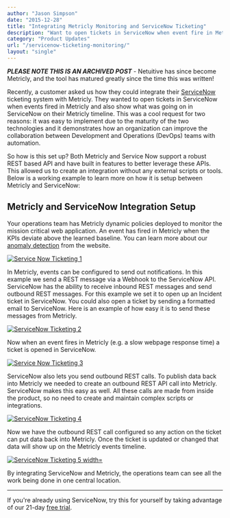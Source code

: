 ```yaml
---
author: "Jason Simpson"
date: "2015-12-28"
title: "Integrating Metricly Monitoring and ServiceNow Ticketing"
description: "Want to open tickets in ServiceNow when event fire in Metricly? We've got it covered. Check out our new integration with ServiceNow Ticketing!"
category: "Product Updates"
url: "/servicenow-ticketing-monitoring/"
layout: "single"
---
```

***PLEASE NOTE THIS IS AN ARCHIVED POST*** - Netuitive has since become Metricly, and the tool has matured greatly since the time this was written!

Recently, a customer asked us how they could integrate their [ServiceNow](https://www.servicenow.com/) ticketing system with Metricly. They wanted to open tickets in ServiceNow when events fired in Metricly and also show what was going on in ServiceNow on their Metricly timeline. This was a cool request for two reasons: it was easy to implement due to the maturity of the two technologies and it demonstrates how an organization can improve the collaboration between Development and Operations (DevOps) teams with automation.

So how is this set up? Both Metricly and Service Now support a robust REST based API and have built in features to better leverage these APIs. This allowed us to create an integration without any external scripts or tools. Below is a working example to learn more on how it is setup between Metricly and ServiceNow:

Metricly and ServiceNow Integration Setup
------------------------------------------

Your operations team has Metricly dynamic policies deployed to monitor the mission critical web application. An event has fired in Metricly when the KPIs deviate above the learned baseline. You can learn more about our [anomaly detection](/product) from the website.

[![Service Now Ticketing 1](https://s3-us-west-2.amazonaws.com/com-netuitive-app-usw2-public/wp-content/uploads/2016/03/ServiceNowBlog_1.jpg)](https://s3-us-west-2.amazonaws.com/com-netuitive-app-usw2-public/wp-content/uploads/2016/03/ServiceNowBlog_1.jpg)

In Metricly, events can be configured to send out notifications. In this example we send a REST message via a Webhook to the ServiceNow API. ServiceNow has the ability to receive inbound REST messages and send outbound REST messages. For this example we set it to open up an Incident ticket in ServiceNow. You could also open a ticket by sending a formatted email to ServiceNow. Here is an example of how easy it is to send these messages from Metricly.

[![ServiceNow Ticketing 2](https://s3-us-west-2.amazonaws.com/com-netuitive-app-usw2-public/wp-content/uploads/2016/03/ServiceNowBlog_2.jpg)](https://s3-us-west-2.amazonaws.com/com-netuitive-app-usw2-public/wp-content/uploads/2016/03/ServiceNowBlog_2.jpg)

Now when an event fires in Metricly (e.g. a slow webpage response time) a ticket is opened in ServiceNow.

[![Service Now Ticketing 3](https://s3-us-west-2.amazonaws.com/com-netuitive-app-usw2-public/wp-content/uploads/2016/03/ServiceNowBlog_3.jpg)](https://s3-us-west-2.amazonaws.com/com-netuitive-app-usw2-public/wp-content/uploads/2016/03/ServiceNowBlog_3.jpg)

ServiceNow also lets you send outbound REST calls. To publish data back into Metricly we needed to create an outbound REST API call into Metricly. ServiceNow makes this easy as well. All these calls are made from inside the product, so no need to create and maintain complex scripts or integrations.

[![ServiceNow Ticketing 4](https://s3-us-west-2.amazonaws.com/com-netuitive-app-usw2-public/wp-content/uploads/2016/03/ServiceNowBlog_4.jpg)](https://s3-us-west-2.amazonaws.com/com-netuitive-app-usw2-public/wp-content/uploads/2016/03/ServiceNowBlog_4.jpg)

Now we have the outbound REST call configured so any action on the ticket can put data back into Metricly. Once the ticket is updated or changed that data will show up on the Metricly events timeline.

[![ServiceNow Ticketing 5 width=](https://s3-us-west-2.amazonaws.com/com-netuitive-app-usw2-public/wp-content/uploads/2016/03/ServiceNowBlog_5.jpg)](https://s3-us-west-2.amazonaws.com/com-netuitive-app-usw2-public/wp-content/uploads/2016/03/ServiceNowBlog_5.jpg)

By integrating ServiceNow and Metricly, the operations team can see all the work being done in one central location.

* * * * *

If you're already using ServiceNow, try this for yourself by taking advantage of our 21-day [free trial](/signup).
